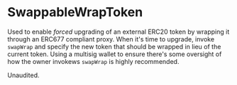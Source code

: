 # SwappableWrapToken
Used to enable *forced* upgrading of an external ERC20 token by wrapping it through an ERC677 compliant proxy.
When it's time to upgrade, invoke `swapWrap` and specify the new token that should be wrapped in lieu of the current token.
Using a multisig wallet to ensure there's some oversight of how the owner invokews `swapWrap` is highly recommended.

Unaudited.
